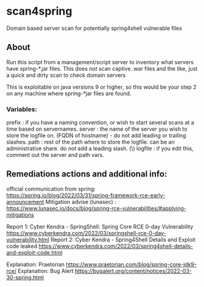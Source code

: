 # scan4spring
Domain based server scan for potentially spring4shell vulnerable files

## About
Run this script from a management/script server to inventory what servers have spring-\*.jar files. 
This does *not* scan captive .war files and the like, just a quick and dirty scan to check domain servers

This is exploitable on java versions 9 or higher, so this would be your step 2 on any machine where spring-\*jar files are found.

### Variables:
prefix  : if you have a naming convention, or wish to start several scans at a time based on servernames.
server  : the name of the server you wish to store the logfile on. (FQDN of hostname) - do not add leading or trailing slashes.
path    : rest of the path where to store the logfile. can be an administrative share. do *not* add a leading slash. (\\)
logfile : if you edit this, comment out the server and path vars.

## Remediations actions and additional info: 
official communication from spring: https://spring.io/blog/2022/03/31/spring-framework-rce-early-announcement
Mitigation advise (lunasec) : https://www.lunasec.io/docs/blog/spring-rce-vulnerabilities/#applying-mitigations

Report 1: Cyber Kendra - SpringShell: Spring Core RCE 0-day Vulnerability https://www.cyberkendra.com/2022/03/springshell-rce-0-day-vulnerability.html
Report 2: Cyber Kendra - Spring4Shell Details and Exploit code leaked https://www.cyberkendra.com/2022/03/spring4shell-details-and-exploit-code.html

Explanation: Praetorian https://www.praetorian.com/blog/spring-core-jdk9-rce/
Explanation: Bug Alert https://bugalert.org/content/notices/2022-03-30-spring.html
